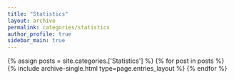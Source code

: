 ```yaml
---
title: "Statistics"
layout: archive
permalink: categories/statistics
author_profile: true
sidebar_main: true
---
```


{% assign posts = site.categories.['Statistics'] %}
{% for post in posts %} {% include archive-single.html type=page.entries_layout %} {% endfor %}
